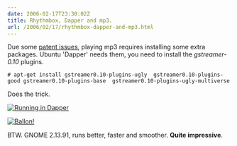 ```yaml
---
date: 2006-02-17T23:30:02Z
title: Rhythmbox, Dapper and mp3.
url: /2006/02/17/rhythmbox-dapper-and-mp3.html
---
```


<p>Due some <a href="http://www.nosoftwarepatents.com/">patent issues</a>, playing mp3 requires installing some extra packages. Ubuntu 'Dapper' needs them, you need to install the <em>gstreamer-0.10</em> plugins.</p>
<p><code lang="bash"># apt-get install gstreamer0.10-plugins-ugly  gstreamer0.10-plugins-good gstreamer0.10-plugins-base  gstreamer0.10-plugins-ugly-multiverse</code></p>
<p>Does the trick.</p>
<p><a href="http://static.flickr.com/25/101065955_525057490b_o.png"><img src="http://static.flickr.com/25/101065955_525057490b_m.jpg" alt="Running in Dapper" /></a></p>
<p><a href="http://static.flickr.com/31/101067906_25e443cb58_o.png"><img src="http://static.flickr.com/31/101067906_25e443cb58_m.jpg" alt="Ballon!" /></a></p>
<p>BTW. GNOME 2.13.91, runs better, faster and smoother. <strong>Quite impressive</strong>.</p>
